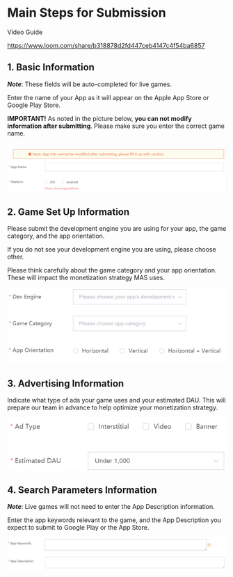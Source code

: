 # Main Steps for Submission

Video Guide

https://www.loom.com/share/b318878d2fd447ceb4147c4f54ba6857

## 1. Basic Information

***Note***: These fields will be auto-completed for live games.

Enter the name of your App as it will appear on the Apple App Store or Google Play Store.

**IMPORTANT!** As noted in the picture below, **you can not modify information after submitting**. Please make sure you enter the correct game name.

![](../resource/submission-step-1.png)

## 2. Game Set Up Information

Please submit the development engine you are using for your app, the game category, and the app orientation.  

If you do not see your development engine you are using, please choose other.

Please think carefully about the game category and your app orientation. These will impact the monetization strategy MAS uses.

![](../resource/submission-step-2.png)

## 3. Advertising Information

Indicate what type of ads your game uses and your estimated DAU. This will prepare our team in advance to help optimize your monetization strategy.

![](../resource/submission-step-3.png)

## 4. Search Parameters Information

***Note***: Live games will not need to enter the App Description information.

Enter the app keywords relevant to the game, and the App Description you expect to submit to Google Play or the App Store.

![](../resource/submission-step-4.png)
